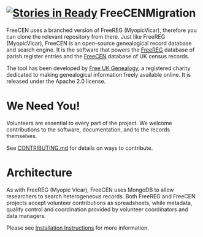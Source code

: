 [![Stories in Ready](https://badge.waffle.io/freeukgen/freecenmigration.png?label=ready&title=Ready)](https://waffle.io/freeukgen/freecenmigration)
FreeCENMigration
================
FreeCEN uses a branched version of FreeREG (MyopicVicar), therefore you can clone the relevant repository from there. Just like FreeREG (MyopicVicar), FreeCEN is an open-source genealogical record database and search engine.  It is the 
software that powers the [FreeREG](https://www.freereg.org.uk) database of parish register 
entries and the [FreeCEN](https://freecen2.freecen.org.uk) database of UK census records.

The tool has been developed by [Free UK Genealogy](https://www.freeukgenealogy.org.uk/), a 
registered charity dedicated to making genealogical information freely available online.
It is released under the Apache 2.0 license.

# We Need You!
Volunteers are essential to every part of the project. We welcome contributions to the 
software, documentation, and to the records themselves.



See [CONTRIBUTING.md](CONTRIBUTING.md) for details on ways to contribute. 


# Architecture

As with FreeREG (Myopic Vicar), FreeCEN uses MongoDB to allow researchers to search heterogeneous records.  Both FreeREG and FreeCEN projects accept volunteer contributions as spreadsheets, while metadata, quality control and coordination provided by volunteer coordinators and data managers.   



Please see <a href="https://docs.google.com/document/d/11n5F9WB9WA9BgZwj1QDJf2OdZOPO1-jkdY1cXOU-AHE/edit#heading=h.acid0fo1ifql">Installation Instructions</a> for more information.

